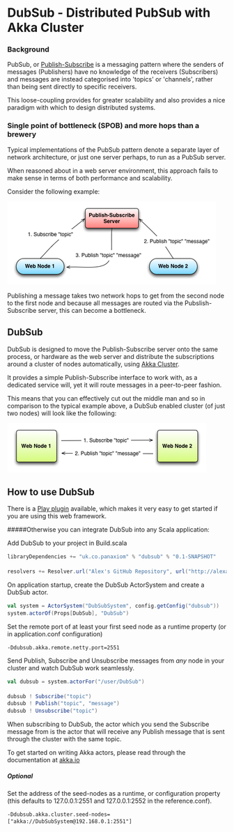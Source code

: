 # DubSub - Distributed PubSub with Akka Cluster

### Background

PubSub, or [Publish-Subscribe](http://en.wikipedia.org/wiki/Publish%E2%80%93subscribe_pattern) is a messaging pattern where the senders of messages (Publishers) have no knowledge of the receivers (Subscribers) and messages are instead categorised into 'topics' or 'channels', rather than being sent directly to specific receivers.

This loose-coupling provides for greater scalability and also provides a nice paradigm with which to design distributed systems.

### Single point of bottleneck (SPOB) and more hops than a brewery

Typical implementations of the PubSub pattern denote a separate layer of network architecture, or just one server perhaps, to run as a PubSub server.

When reasoned about in a web server environment, this approach fails to make sense in terms of both performance and scalability.

Consider the following example:

![Typical PubSub](images/typical-pubsub.png)

Publishing a message takes two network hops to get from the second node to the first node and because all messages are routed via the Pubslish-Subscribe server, this can become a bottleneck.

## DubSub

DubSub is designed to move the Publish-Subscribe server onto the same process, or hardware as the web server and distribute the subscriptions around a cluster of nodes automatically, using [Akka Cluster](http://doc.akka.io/docs/akka/2.1.2/cluster/cluster.html#intro).

It provides a simple Publish-Subscribe interface to work with, as a dedicated service will, yet it will route messages in a peer-to-peer fashion.

This means that you can effectively cut out the middle man and so in comparison to the typical example above, a DubSub enabled cluster (of just two nodes) will look like the following:

![DubSub](images/dubsub-example.png)


## How to use DubSub

There is a [Play plugin](https://github.com/alexanderjarvis/Play-DubSub) available, which makes it very easy to get started if you are using this web framework.

#####Otherwise you can integrate DubSub into any Scala application:

Add DubSub to your project in Build.scala

```scala
libraryDependencies += "uk.co.panaxiom" % "dubsub" % "0.1-SNAPSHOT"

resolvers += Resolver.url("Alex's GitHub Repository", url("http://alexanderjarvis.github.com/snapshots/"))(Resolver.ivyStylePatterns)
```

On application startup, create the DubSub ActorSystem and create a DubSub actor.

```scala
val system = ActorSystem("DubSubSystem", config.getConfig("dubsub"))
system.actorOf(Props[DubSub], "DubSub")
```

Set the remote port of at least your first seed node as a runtime property (or in application.conf configuration)

	-Ddubsub.akka.remote.netty.port=2551

Send Publish, Subscribe and Unsubscribe messages from *any* node in your cluster and watch DubSub work seamlessly.

```scala
val dubsub = system.actorFor("/user/DubSub")

dubsub ! Subscribe("topic")
dubsub ! Publish("topic", "message")
dubsub ! Unsubscribe("topic")
```

When subscribing to DubSub, the actor which you send the Subscribe message from is the actor that will receive any Publish message that is sent through the cluster with the same topic.

To get started on writing Akka actors, please read through the documentation at [akka.io](http://akka.io/)

##### Optional

Set the address of the seed-nodes as a runtime, or configuration property (this defaults to 127.0.0.1:2551 and 127.0.0.1:2552 in the reference.conf).

	-Ddubsub.akka.cluster.seed-nodes=["akka://DubSubSystem@192.168.0.1:2551"]

